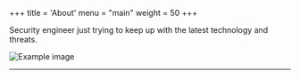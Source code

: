 +++
title = 'About'
menu = "main"
weight = 50
+++

Security engineer just trying to keep up with the latest technology and threats.

![Example image](/about/about-pic.jpeg)

******